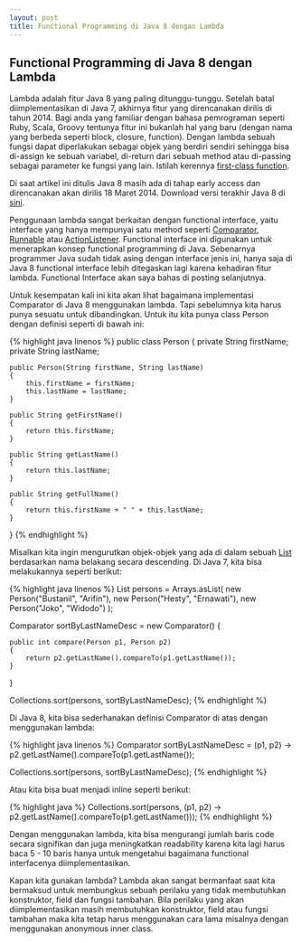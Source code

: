 ```yaml
---
layout: post
title: Functional Programming di Java 8 dengan Lambda
---
```


## Functional Programming di Java 8 dengan Lambda

Lambda adalah fitur Java 8 yang paling ditunggu-tunggu. Setelah batal diimplementasikan di Java 7, akhirnya fitur yang direncanakan dirilis di tahun 2014.
Bagi anda yang familiar dengan bahasa pemrograman seperti Ruby, Scala, Groovy tentunya fitur ini bukanlah hal yang baru (dengan nama yang berbeda seperti block, closure, function). Dengan lambda sebuah fungsi dapat diperlakukan sebagai objek yang berdiri sendiri sehingga bisa di-assign ke sebuah variabel, di-return dari sebuah method atau di-passing sebagai parameter ke fungsi yang lain. Istilah kerennya [first-class function](http://en.wikipedia.org/wiki/First-class_function).

Di saat artikel ini ditulis Java 8 masih ada di tahap early access dan direncanakan akan dirilis 18 Maret 2014. Download versi terakhir Java 8 di [sini](https://jdk8.java.net/lambda/).

Penggunaan lambda sangat berkaitan dengan functional interface, yaitu interface yang hanya mempunyai satu method seperti [Comparator](http://docs.oracle.com/javase/7/docs/api/java/util/Comparator.html), [Runnable](http://docs.oracle.com/javase/7/docs/api/java/lang/Runnable.html) atau [ActionListener](http://docs.oracle.com/javase/7/docs/api/java/awt/event/ActionListener.html). Functional interface ini digunakan untuk menerapkan konsep functional programming di Java. Sebenarnya programmer Java sudah tidak asing dengan interface jenis ini, hanya saja di Java 8 functional interface lebih ditegaskan lagi karena kehadiran fitur lambda. Functional Interface akan saya bahas di posting selanjutnya.

Untuk kesempatan kali ini kita akan lihat bagaimana implementasi Comparator di Java 8 menggunakan lambda. Tapi sebelumnya kita harus punya sesuatu untuk dibandingkan. Untuk itu kita punya class Person dengan definisi seperti di bawah ini:

{% highlight java linenos %}
public class Person
{
	private String firstName;
	private String lastName;

	public Person(String firstName, String lastName)
	{
		this.firstName = firstName;
		this.lastName = lastName;
	}

	public String getFirstName()
	{
		return this.firstName;
	}

	public String getLastName()
	{
		return this.lastName;
	}

	public String getFullName()
	{
		return this.firstName + " " + this.lastName;
	}
}
{% endhighlight %}

Misalkan kita ingin mengurutkan objek-objek yang ada di dalam sebuah [List](http://docs.oracle.com/javase/7/docs/api/java/util/List.html) berdasarkan nama belakang secara descending. Di Java 7, kita bisa melakukannya seperti berikut:

{% highlight java linenos %}
List<Person> persons = Arrays.asList(
	new Person("Bustanil", "Arifin"),
	new Person("Hesty", "Ernawati"),
	new Person("Joko", "Widodo")
);

Comparator<Person> sortByLastNameDesc = new Comparator<Person>()
{

	public int compare(Person p1, Person p2)
	{
		return p2.getLastName().compareTo(p1.getLastName());
	}

}

Collections.sort(persons, sortByLastNameDesc);
{% endhighlight %}

Di Java 8, kita bisa sederhanakan definisi Comparator di atas dengan menggunakan lambda:

{% highlight java linenos %}
Comparator<Person> sortByLastNameDesc = (p1, p2) -> p2.getLastName().compareTo(p1.getLastName());

Collections.sort(persons, sortByLastNameDesc);
{% endhighlight %}

Atau kita bisa buat menjadi inline seperti berikut:

{% highlight java %}
Collections.sort(persons, (p1, p2) -> p2.getLastName().compareTo(p1.getLastName()));
{% endhighlight %}

Dengan menggunakan lambda, kita bisa mengurangi jumlah baris code secara signifikan dan juga meningkatkan readability karena kita lagi harus baca 5 - 10 baris hanya untuk mengetahui bagaimana functional interfacenya diimplementasikan. 

Kapan kita gunakan lambda? Lambda akan sangat bermanfaat saat kita bermaksud untuk membungkus sebuah perilaku yang tidak membutuhkan konstruktor, field dan fungsi tambahan. Bila perilaku yang akan diimplementasikan masih membutuhkan konstruktor, field atau fungsi tambahan maka kita tetap harus menggunakan cara lama misalnya dengan menggunakan anonymous inner class.

